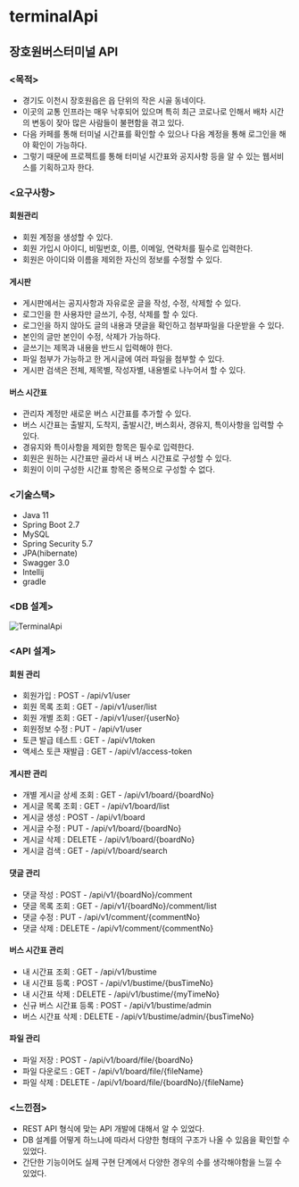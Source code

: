 # terminalApi

## 장호원버스터미널 API 


### <목적>

 - 경기도 이천시 장호원읍은 읍 단위의 작은 시골 동네이다.
 - 이곳의 교통 인프라는 매우 낙후되어 있으며 특히 최근 코로나로 인해서 배차 시간의 변동이 잦아 많은 사람들이 불편함을 겪고 있다.
 - 다음 카페를 통해 터미널 시간표를 확인할 수 있으나 다음 계정을 통해 로그인을 해야 확인이 가능하다.
 - 그렇기 때문에 프로젝트를 통해 터미널 시간표와 공지사항 등을 알 수 있는 웹서비스를 기획하고자 한다.


### <요구사항>

#### 회원관리

 - 회원 계정을 생성할 수 있다.
 - 회원 가입시 아이디, 비밀번호, 이름, 이메일, 연락처를 필수로 입력한다.
 - 회원은 아이디와 이름을 제외한 자신의 정보를 수정할 수 있다.


#### 게시판

 - 게시판에서는 공지사항과 자유로운 글을 작성, 수정, 삭제할 수 있다.
 - 로그인을 한 사용자만 글쓰기, 수정, 삭제를 할 수 있다.
 - 로그인을 하지 않아도 글의 내용과 댓글을 확인하고 첨부파일을 다운받을 수 있다.
 - 본인의 글만 본인이 수정, 삭제가 가능하다.
 - 글쓰기는 제목과 내용을 반드시 입력해야 한다.
 - 파일 첨부가 가능하고 한 게시글에 여러 파일을 첨부할 수 있다.
 - 게시판 검색은 전체, 제목별, 작성자별, 내용별로 나누어서 할 수 있다.


#### 버스 시간표

 - 관리자 계정만 새로운 버스 시간표를 추가할 수 있다.
 - 버스 시간표는 출발지, 도착지, 출발시간, 버스회사, 경유지, 특이사항을 입력할 수 있다.
 - 경유지와 특이사항을 제외한 항목은 필수로 입력한다.
 - 회원은 원하는 시간표만 골라서 내 버스 시간표로 구성할 수 있다.
 - 회원이 이미 구성한 시간표 항목은 중복으로 구성할 수 없다.


### <기술스택>

 - Java 11
 - Spring Boot 2.7
 - MySQL
 - Spring Security 5.7
 - JPA(hibernate)
 - Swagger 3.0
 - Intellij
 - gradle


### <DB 설계>

![TerminalApi](https://user-images.githubusercontent.com/93370148/183649517-12398caa-a7cb-4267-a060-5114110a38f3.png)



### <API 설계>


#### 회원 관리

 - 회원가입 : POST - /api/v1/user
 - 회원 목록 조회 : GET - /api/v1/user/list
 - 회원 개별 조회 : GET - /api/v1/user/{userNo} 
 - 회원정보 수정 : PUT - /api/v1/user
 - 토큰 발급 테스트 : GET - /api/v1/token
 - 액세스 토큰 재발급 : GET - /api/v1/access-token



#### 게시판 관리

 - 개별 게시글 상세 조회 : GET - /api/v1/board/{boardNo}
 - 게시글 목록 조회 : GET - /api/v1/board/list
 - 게시글 생성 : POST - /api/v1/board
 - 게시글 수정 : PUT - /api/v1/board/{boardNo}
 - 게시글 삭제 : DELETE - /api/v1/board/{boardNo}
 - 게시글 검색 : GET - /api/v1/board/search



#### 댓글 관리

 - 댓글 작성 : POST - /api/v1/{boardNo}/comment
 - 댓글 목록 조회 : GET - /api/v1/{boardNo}/comment/list
 - 댓글 수정 : PUT - /api/v1/comment/{commentNo}
 - 댓글 삭제 : DELETE - /api/v1/comment/{commentNo}



#### 버스 시간표 관리

 - 내 시간표 조회 : GET - /api/v1/bustime 
 - 내 시간표 등록 : POST - /api/v1/bustime/{busTimeNo}
 - 내 시간표 삭제 : DELETE - /api/v1/bustime/{myTimeNo}
 - 신규 버스 시간표 등록 : POST - /api/v1/bustime/admin
 - 버스 시간표 삭제 : DELETE - /api/v1/bustime/admin/{busTimeNo}



#### 파일 관리

 - 파일 저장 : POST - /api/v1/board/file/{boardNo}
 - 파일 다운로드 : GET - /api/v1/board/file/{fileName}
 - 파일 삭제 : DELETE - /api/v1/board/file/{boardNo}/{fileName}



### <느낀점>

 - REST API 형식에 맞는 API 개발에 대해서 알 수 있었다.
 - DB 설계를 어떻게 하느냐에 따라서 다양한 형태의 구조가 나올 수 있음을 확인할 수 있었다.
 - 간단한 기능이어도 실제 구현 단계에서 다양한 경우의 수를 생각해야함을 느낄 수 있었다.



